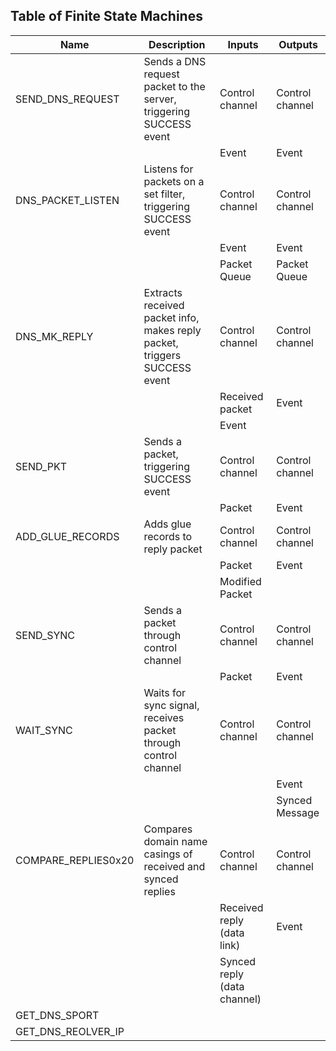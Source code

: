 ## Table of Finite State Machines

| Name               | Description                                                 | Inputs                  | Outputs                 |
|--------------------|-------------------------------------------------------------|-------------------------|-------------------------|
| SEND_DNS_REQUEST   | Sends a DNS request packet to the server, triggering SUCCESS event | Control channel          | Control channel          |
|                    |                                                             | Event                   | Event                   |
| DNS_PACKET_LISTEN  | Listens for packets on a set filter, triggering SUCCESS event | Control channel          | Control channel          |
|                    |                                                             | Event                   | Event                   |
|                    |                                                             | Packet Queue            | Packet Queue            |
| DNS_MK_REPLY       | Extracts received packet info, makes reply packet, triggers SUCCESS event | Control channel          | Control channel          |
|                    |                                                             | Received packet         | Event                   |
|                    |                                                             | Event                   |                         |
| SEND_PKT           | Sends a packet, triggering SUCCESS event                   | Control channel          | Control channel          |
|                    |                                                             | Packet                  | Event                   |
| ADD_GLUE_RECORDS   | Adds glue records to reply packet                           | Control channel          | Control channel          |
|                    |                                                             | Packet                  | Event                   |
|                    |                                                             | Modified Packet         |                         |
| SEND_SYNC          | Sends a packet through control channel                     | Control channel          | Control channel          |
|                    |                                                             | Packet                  | Event                   |
| WAIT_SYNC          | Waits for sync signal, receives packet through control channel | Control channel          | Control channel          |
|                    |                                                             |                         | Event                   |
|                    |                                                             |                         | Synced Message          |
| COMPARE_REPLIES0x20| Compares domain name casings of received and synced replies  | Control channel          | Control channel          |
|                    |                                                             | Received reply (data link) | Event                   |
|                    |                                                             | Synced reply (data channel) |                         |
| GET_DNS_SPORT      |                                                             |                         |                         |
| GET_DNS_REOLVER_IP |                                                             |                         |                         |
